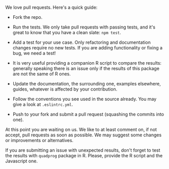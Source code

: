 We love pull requests. Here's a quick guide:

- Fork the repo.

- Run the tests. We only take pull requests with passing tests, and it's great
to know that you have a clean slate: `npm test`.

- Add a test for your use case. Only refactoring and documentation changes
require no new tests. If you are adding functionality or fixing a bug, we need
a test!

- It is very useful providing a companion R script to compare the results:
generally speaking there is an issue only if the results of this package are
not the same of R ones.

- Update the documentation, the surrounding one, examples elsewhere, guides,
whatever is affected by your contribution.

- Follow the conventions you see used in the source already. You may give a look
at `.eslintrc.yml`.

- Push to your fork and submit a pull request (squashing the commits into one).

At this point you are waiting on us. We like to at least comment on, if not
accept, pull requests as soon as possible. We may suggest some changes or
improvements or alternatives.

If you are submitting an issue with unexpected results, don't forget to test the
results with `quadprog` package in R. Please, provide the R script and the
Javascript one.
